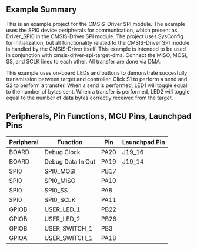 ## Example Summary

This is an example project for the CMSIS-Driver SPI module.
The example uses the SPI0 device peripherals for communication, which present as Driver_SPI0 in the CMSIS-Driver SPI module.
The project uses SysConfig for initialization, but all functionality related to the CMSIS-Driver SPI module is handled by the CMSIS-Driver itself.
This example is intended to be used in conjunction with cmsis-driver-spi-target-dma. Connect the MISO, MOSI, SS, and SCLK lines to each other.
All transfer are done via DMA.

This example uses on-board LEDs and buttons to demonstrate succesfully transmission between target and controller. Click S1 to perform a send and
S2 to perform a transfer. When a send is performed, LED1 will toggle equal to the number of bytes sent. When a transfer is performed, LED2 will 
toggle equal to the number of data bytes correctly received from the target.

## Peripherals, Pin Functions, MCU Pins, Launchpad Pins
| Peripheral | Function | Pin | Launchpad Pin |
| --- | --- | --- | --- |
| BOARD | Debug Clock | PA20 | J19_16 |
| BOARD | Debug Data In Out | PA19 | J19_14 |
| SPI0 | SPI0_MOSI | PB17 | 
| SPI0 | SPI0_MISO | PA10 |
| SPI0 | SPI0_SS | PA8 | 
| SPI0 | SPI0_SCLK | PA11 |
| GPIOB | USER_LED_1 | PB22 |
| GPIOB | USER_LED_2 | PB26 |
| GPIOB | USER_SWITCH_1 | PB3 |
| GPIOA | USER_SWITCH_1 | PA18 | 
